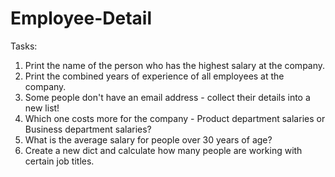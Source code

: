 # Employee-Detail

Tasks:
1. Print the name of the person who has the highest salary at the company.
2. Print the combined years of experience of all employees at the company.
3. Some people don't have an email address - collect their details into a new list!
4. Which one costs more for the company - Product department salaries or Business
department salaries?
5. What is the average salary for people over 30 years of age?
6. Create a new dict and calculate how many people are working with certain job titles. 
